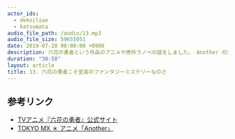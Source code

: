 ```yaml
---
actor_ids:
  - dekoiliwo
  - katsumata
audio_file_path: /audio/13.mp3
audio_file_size: 59655051
date: 2019-07-28 00:00:00 +0900
description: 六花の勇者という作品のアニメや原作ラノベの話をしました。 Another の話もちょこっと。
duration: "30:58"
layout: article
title: 13. 六花の勇者こそ至高のファンタジーミステリーなのさ
---
```


## 参考リンク

- [TVアニメ『六花の勇者』公式サイト](https://www.ponican.jp/rokka/)
- [TOKYO MX ＊ アニメ「Another」](http://www.mxtv.co.jp/another/)
